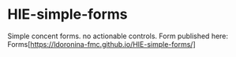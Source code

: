# HIE-simple-forms
Simple concent forms. no actionable controls.
Form published here: Forms[https://ldoronina-fmc.github.io/HIE-simple-forms/]
